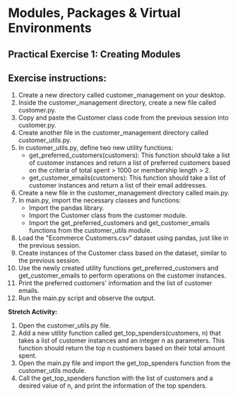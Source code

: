 # Modules, Packages & Virtual Environments

## Practical Exercise 1: Creating Modules

## Exercise instructions:


1. Create a new directory called customer_management on your desktop. 
2. Inside the customer_management directory, create a new file called customer.py. 
3. Copy and paste the Customer class code from the previous session into customer.py. 
4. Create another file in the customer_management directory called customer_utils.py. 
5. In customer_utils.py, define two new utility functions: 
    * get_preferred_customers(customers): This function should take a list of customer instances and return a list of preferred customers based on the criteria of total spent > 1000 or membership length > 2. 
    * get_customer_emails(customers): This function should take a list of customer instances and return a list of their email addresses. 
6. Create a new file in the customer_management directory called main.py. 
7. In main.py, import the necessary classes and functions: 
    * Import the pandas library. 
    * Import the Customer class from the customer module. 
    * Import the get_preferred_customers and get_customer_emails functions from the customer_utils module. 
8.  Load the "Ecommerce Customers.csv" dataset using pandas, just like in the previous session. 
9.  Create instances of the Customer class based on the dataset, similar to the previous session. 
10. Use the newly created utility functions get_preferred_customers and get_customer_emails to perform operations on the customer instances. 
11. Print the preferred customers' information and the list of customer emails. 
12. Run the main.py script and observe the output. 
    
**Stretch Activity:**

1. Open the customer_utils.py file. 
2. Add a new utility function called get_top_spenders(customers, n) that takes a list of customer instances and an integer n as parameters. This function should return the top n customers based on their total amount spent. 
3. Open the main.py file and import the get_top_spenders function from the customer_utils module. 
4. Call the get_top_spenders function with the list of customers and a desired value of n, and print the information of the top spenders.
